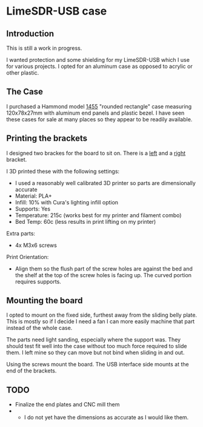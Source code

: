 # LimeSDR-USB case

## Introduction
This is still a work in progress.

I wanted protection and some shielding for my LimeSDR-USB which I use for various projects.  I opted for an aluminum case as opposed to acrylic or other plastic.

## The Case
I purchased a Hammond model [1455](https://www.hammfg.com/electronics/small-case/extruded/1455) "rounded rectangle" case measuring 120x78x27mm with aluminum end panels and plastic bezel.  I have seen these cases for sale at many places so they appear to be readily available.

## Printing the brackets
I designed two brackes for the board to sit on.  There is a [left](models/Board+Adapter+v7+Left.3mf) and a [right](models/Board+Adapter+v7+Right.3mf) bracket.

I 3D printed these with the following settings:
* I used a reasonably well calibrated 3D printer so parts are dimensionally accurate
* Material: PLA+
* Infill: 10% with Cura's lighting infill option
* Supports: Yes
* Temperature: 215c (works best for my printer and filament combo)
* Bed Temp: 60c (less results in print lifting on my printer)

Extra parts:
* 4x M3x6 screws

Print Orientation:
* Align them so the flush part of the screw holes are against the bed and the shelf at the top of the screw holes is facing up.  The curved portion requires supports.

## Mounting the board
I opted to mount on the fixed side, furthest away from the sliding belly plate.  This is mostly so if I decide I need a fan I can more easily machine that part instead of the whole case.

The parts need light sanding, especially where the support was.  They should test fit well into the case without too much force required to slide them.  I left mine so they can move but not bind when sliding in and out.

Using the screws mount the board.  The USB interface side mounts at the end of the brackets.

## TODO
* Finalize the end plates and CNC mill them
* * I do not yet have the dimensions as accurate as I would like them.
